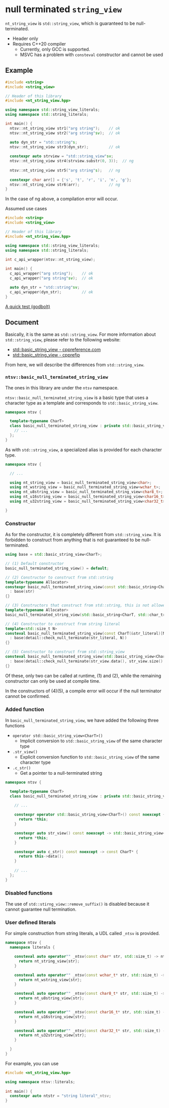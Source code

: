 # null terminated `string_view`

`nt_string_view` is `std::string_view`, which is guaranteed to be null-terminated.

- Header only
- Requires C++20 compiler
    - Currently, only GCC is supported.
    - MSVC has a problem with `consteval` constructor and cannot be used

## Example

```cpp
#include <string>
#include <string_view>

// Header of this library
#include <nt_string_view.hpp>

using namespace std::string_view_literals;
using namespace std::string_literals;

int main() {
  ntsv::nt_string_view str1("arg string");    // ok
  ntsv::nt_string_view str2("arg string"sv);  // ok

  auto dyn_str = "std::string"s;
  ntsv::nt_string_view str3(dyn_str);         // ok
  
  constexpr auto strview = "std::string_view"sv;
  ntsv::nt_string_view str4(strview.substr(0, 3));  // ng
  
  ntsv::nt_string_view str5("arg string"s);   // ng
  
  constexpr char arr[] = {'s', 't', 'r', 'i', 'n', 'g'};
  ntsv::nt_string_view str6(arr);             // ng
}
```

In the case of ng above, a compilation error will occur.

Assumed use cases

```cpp
#include <string>
#include <string_view>

// Header of this library
#include <nt_string_view.hpp>

using namespace std::string_view_literals;
using namespace std::string_literals;

int c_api_wrapper(ntsv::nt_string_view);
  
int main() {
  c_api_wrapper("arg string");    // ok
  c_api_wrapper("arg string"sv);  // ok

  auto dyn_str = "std::string"sv;
  c_api_wrapper(dyn_str);         // ok
}
```

[A quick test (godbolt)](https://godbolt.org/z/efbjo1jcb)

## Document

Basically, it is the same as `std::string_view`. For more information about `std::string_view`, please refer to the following website:

- [std::basic_string_view - cppreference.com](https://en.cppreference.com/w/cpp/string/basic_string_view)
- [std::basic_string_view - cpprefjp](https://cpprefjp.github.io/reference/string_view/basic_string_view.html)

From here, we will describe the differences from `std::string_view`.

### `ntsv::basic_null_terminated_string_view`

The ones in this library are under the `ntsv` namespace.

`ntsv::basic_null_terminated_string_view` is a basic type that uses a character type as a template and corresponds to `std::basic_string_view`.

```cpp
namespace ntsv {

  template<typename CharT>
  class basic_null_terminated_string_view : private std::basic_string_view<CharT> {
    // ...
  };
}
```

As with `std::string_view`, a specialized alias is provided for each character type.

```cpp
namespace ntsv {

  // ...

  using nt_string_view = basic_null_terminated_string_view<char>;
  using nt_wstring_view = basic_null_terminated_string_view<wchar_t>;
  using nt_u8string_view = basic_null_terminated_string_view<char8_t>;
  using nt_u16string_view = basic_null_terminated_string_view<char16_t>;
  using nt_u32string_view = basic_null_terminated_string_view<char32_t>;

}
```

### Constructor

As for the constructor, it is completely different from `std::string_view`. It is forbidden to construct from anything that is not guaranteed to be null-terminated.

```cpp
using base = std::basic_string_view<CharT>;

// (1) Default constructor
basic_null_terminated_string_view() = default;

// (2) Constructor to construct from std::string
template<typename Allocator>
constexpr basic_null_terminated_string_view(const std::basic_string<CharT, std::char_traits<CharT>, Allocator>& str) noexcept
  : base(str)
{}

// (3) Constructors that construct from std::string, this is not allowed
template<typename Allocator>
basic_null_terminated_string_view(std::basic_string<CharT, std::char_traits<CharT>, Allocator>&&) = delete;

// (4) Constructor to construct from string literal
template<std::size_t N>
consteval basic_null_terminated_string_view(const CharT(&str_literal)[N])
  : base(detail::check_null_terminate(str_literal, N))
{}

// (5) Constructor to construct from std::string_view
consteval basic_null_terminated_string_view(std::basic_string_view<CharT> str_view)
  : base(detail::check_null_terminate(str_view.data(), str_view.size() + 1))
{}
```

Of these, only two can be called at runtime, (1) and (2), while the remaining constructor can only be used at compile time.

In the constructors of (4)(5), a compile error will occur if the null terminator cannot be confirmed.

### Added function

In `basic_null_terminated_string_view`, we have added the following three functions

- `operator std::basic_string_view<CharT>()`
    - Implicit conversion to `std::basic_string_view` of the same character type
- `.str_view()`
    - Explicit conversion function to `std::basic_string_view` of the same character type
- `.c_str()`
    - Get a pointer to a null-terminated string

```cpp
namespace ntsv {

  template<typename CharT>
  class basic_null_terminated_string_view : private std::basic_string_view<CharT> {
  
    // ...

    constexpr operator std::basic_string_view<CharT>() const noexcept {
      return *this;
    }

    constexpr auto str_view() const noexcept -> std::basic_string_view<CharT>{
      return *this;
    }

    constexpr auto c_str() const noexcept -> const CharT* {
      return this->data();
    }
    
    // ...
  };
}
```


### Disabled functions

The use of `std::stirng_view::remove_suffix()` is disabled because it cannot guarantee null termination.

### User defined literals

For simple construction from string literals, a UDL called `_ntsv` is provided.

```cpp
namespace ntsv {
  namespace literals {

    consteval auto operator"" _ntsv(const char* str, std::size_t) -> nt_string_view {
      return nt_string_view{str};
    }

    consteval auto operator"" _ntsv(const wchar_t* str, std::size_t) -> nt_wstring_view {
      return nt_wstring_view{str};
    }

    consteval auto operator"" _ntsv(const char8_t* str, std::size_t) -> nt_u8string_view {
      return nt_u8string_view{str};
    }

    consteval auto operator"" _ntsv(const char16_t* str, std::size_t) -> nt_u16string_view {
      return nt_u16string_view{str};
    }

    consteval auto operator"" _ntsv(const char32_t* str, std::size_t) -> nt_u32string_view {
      return nt_u32string_view{str};
    }

  }
}
```

For example, you can use

```cpp
#include <nt_string_view.hpp>

using namespace ntsv::literals;
  
int main() {
  constexpr auto ntstr = "string literal"_ntsv;
}
```
